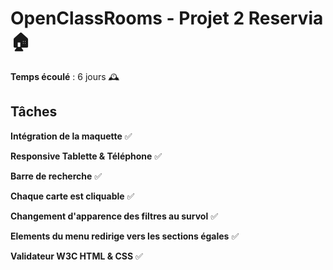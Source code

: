 # OpenClassRooms - Projet 2 Reservia 🏠

**Temps écoulé** : 6 jours 🕰

## Tâches

**Intégration de la maquette** ✅

**Responsive Tablette & Téléphone** ✅

**Barre de recherche** ✅

**Chaque carte est cliquable** ✅

**Changement d'apparence des filtres au survol** ✅

**Elements du menu redirige vers les sections égales** ✅

**Validateur W3C HTML & CSS** ✅
